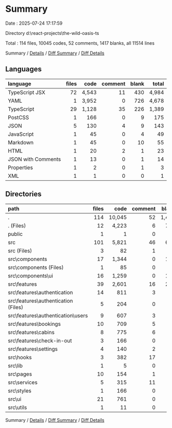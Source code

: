 # Summary

Date : 2025-07-24 17:17:59

Directory d:\\react-projects\\the-wild-oasis-ts

Total : 114 files,  10045 codes, 52 comments, 1417 blanks, all 11514 lines

Summary / [Details](details.md) / [Diff Summary](diff.md) / [Diff Details](diff-details.md)

## Languages
| language | files | code | comment | blank | total |
| :--- | ---: | ---: | ---: | ---: | ---: |
| TypeScript JSX | 72 | 4,543 | 11 | 430 | 4,984 |
| YAML | 1 | 3,952 | 0 | 726 | 4,678 |
| TypeScript | 29 | 1,128 | 35 | 226 | 1,389 |
| PostCSS | 1 | 166 | 0 | 9 | 175 |
| JSON | 5 | 130 | 4 | 9 | 143 |
| JavaScript | 1 | 45 | 0 | 4 | 49 |
| Markdown | 1 | 45 | 0 | 10 | 55 |
| HTML | 1 | 20 | 2 | 1 | 23 |
| JSON with Comments | 1 | 13 | 0 | 1 | 14 |
| Properties | 1 | 2 | 0 | 1 | 3 |
| XML | 1 | 1 | 0 | 0 | 1 |

## Directories
| path | files | code | comment | blank | total |
| :--- | ---: | ---: | ---: | ---: | ---: |
| . | 114 | 10,045 | 52 | 1,417 | 11,514 |
| . (Files) | 12 | 4,223 | 6 | 754 | 4,983 |
| public | 1 | 1 | 0 | 0 | 1 |
| src | 101 | 5,821 | 46 | 663 | 6,530 |
| src (Files) | 3 | 82 | 1 | 7 | 90 |
| src\\components | 17 | 1,344 | 0 | 142 | 1,486 |
| src\\components (Files) | 1 | 85 | 0 | 6 | 91 |
| src\\components\\ui | 16 | 1,259 | 0 | 136 | 1,395 |
| src\\features | 39 | 2,601 | 16 | 253 | 2,870 |
| src\\features\\authentication | 14 | 811 | 3 | 75 | 889 |
| src\\features\\authentication (Files) | 5 | 204 | 0 | 26 | 230 |
| src\\features\\authentication\\users | 9 | 607 | 3 | 49 | 659 |
| src\\features\\bookings | 10 | 709 | 5 | 70 | 784 |
| src\\features\\cabins | 8 | 775 | 6 | 64 | 845 |
| src\\features\\check-in-out | 3 | 166 | 0 | 20 | 186 |
| src\\features\\settings | 4 | 140 | 2 | 24 | 166 |
| src\\hooks | 3 | 382 | 17 | 64 | 463 |
| src\\lib | 1 | 5 | 0 | 2 | 7 |
| src\\pages | 10 | 154 | 1 | 28 | 183 |
| src\\services | 5 | 315 | 11 | 84 | 410 |
| src\\styles | 1 | 166 | 0 | 9 | 175 |
| src\\ui | 21 | 761 | 0 | 71 | 832 |
| src\\utils | 1 | 11 | 0 | 3 | 14 |

Summary / [Details](details.md) / [Diff Summary](diff.md) / [Diff Details](diff-details.md)